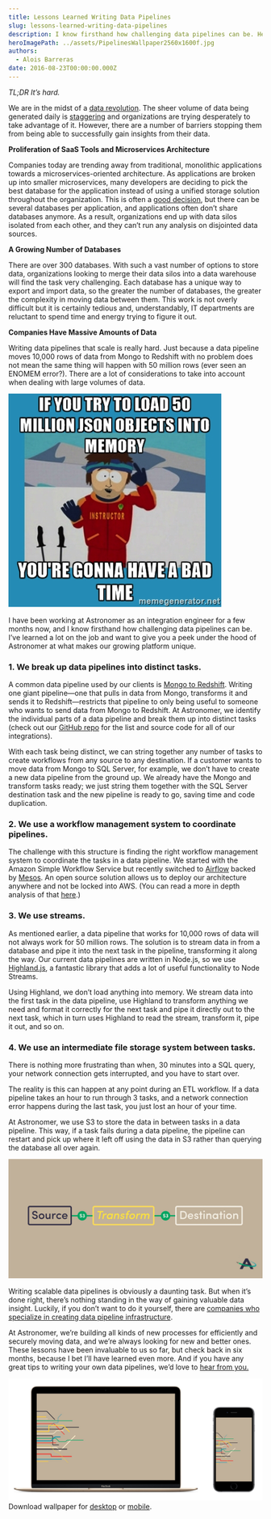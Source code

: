 ```yaml
---
title: Lessons Learned Writing Data Pipelines
slug: lessons-learned-writing-data-pipelines
description: I know firsthand how challenging data pipelines can be. Here's a peek under the hood of Astronomer at what makes our growing platform unique.
heroImagePath: ../assets/PipelinesWallpaper2560x1600f.jpg
authors:
  - Alois Barreras
date: 2016-08-23T00:00:00.000Z
---
```


_TL;DR It’s hard._

We are in the midst of a [data revolution](https://www.astronomer.io/blog/how-to-succeed-in-the-data-revolution). The sheer volume of data being generated daily is [staggering](https://www-01.ibm.com/software/data/bigdata/what-is-big-data.html) and organizations are trying desperately to take advantage of it. However, there are a number of barriers stopping them from being able to successfully gain insights from their data.

**Proliferation of SaaS Tools and Microservices Architecture**

Companies today are trending away from traditional, monolithic applications towards a microservices-oriented architecture. As applications are broken up into smaller microservices, many developers are deciding to pick the best database for the application instead of using a unified storage solution throughout the organization. This is often a [good decision](https://blog.heroku.com/why_microservices_matter), but there can be several databases per application, and applications often don’t share databases anymore. As a result, organizations end up with data silos isolated from each other, and they can’t run any analysis on disjointed data sources.

**A Growing Number of Databases**

There are over 300 databases. With such a vast number of options to store data, organizations looking to merge their data silos into a data warehouse will find the task very challenging. Each database has a unique way to export and import data, so the greater the number of databases, the greater the complexity in moving data between them. This work is not overly difficult but it is certainly tedious and, understandably, IT departments are reluctant to spend time and energy trying to figure it out.

**Companies Have Massive Amounts of Data**

Writing data pipelines that scale is really hard. Just because a data pipeline moves 10,000 rows of data from Mongo to Redshift with no problem does not mean the same thing will happen with 50 million rows (ever seen an ENOMEM error?). There are a lot of&nbsp;considerations to take into account when dealing with large volumes of data.

![1-464650023924.png](../assets/1-464650023924.png)

I have been working at Astronomer as an integration engineer for a few months now, and I know firsthand how challenging data pipelines can be. I’ve learned a lot on the job and want to give you a peek under the hood of Astronomer at what makes our growing platform unique.

### 1. We break up data pipelines into distinct tasks.

A&nbsp;common data pipeline used by our clients is [Mongo to Redshift](https://www.astronomer.io/blog/syncing-mongodb-collections-with-redshift). Writing one giant pipeline—one that pulls in data from Mongo, transforms it and sends it to Redshift—restricts that pipeline to only being useful to someone who wants to send data from Mongo to Redshift. At Astronomer, we identify the individual parts of a data pipeline and break them up into distinct tasks (check out our [GitHub repo](https://github.com/aries-data) for the list and source code for all of our integrations).

With each task being distinct, we can string together any number of tasks&nbsp;to create workflows from any source to any destination. If a customer wants to move data from Mongo to SQL Server, for example, we don’t have to create a new data pipeline from the ground up. We already have the Mongo and transform tasks ready; we just string them together with the SQL Server destination task and the new pipeline is ready to go, saving time and code duplication.

### 2. We use a workflow management system to coordinate pipelines.

The challenge with this structure is finding the right workflow management system to coordinate the tasks in a data pipeline. We started with the Amazon Simple Workflow Service but recently switched to [Airflow](https://airflow.incubator.apache.org/) backed by [Mesos](https://mesos.apache.org/). An open source solution allows us to deploy our architecture anywhere and not be locked into AWS. (You can read a more in depth analysis of that&nbsp;[here](https://www.astronomer.io/blog/why-we-built-our-data-platform-on-aws-and-why-we-rebuilt-it-with-open-source).)

### 3. We use streams.

As mentioned earlier, a data pipeline that works for 10,000 rows of data will not always work for 50 million rows. The solution is to stream data in from a database and pipe it into the next task in the pipeline, transforming it along the way. Our current data pipelines are written in Node.js, so we use [Highland.js](https://highlandjs.org/), a fantastic library that adds a lot of useful functionality to Node Streams.

Using Highland, we don’t load anything into memory. We stream data into the first task in the data pipeline, use Highland to transform anything we need and format it correctly for the next task and pipe it directly out to the next task, which in turn uses Highland to read the stream, transform it, pipe it out, and so on.

### 4. We use an intermediate file storage system between tasks.

There is nothing more frustrating than when, 30 minutes into a SQL query, your network connection gets interrupted, and you have to start over.

The reality is this can happen at any point during an ETL workflow. If a data pipeline takes an hour to run through 3 tasks, and a network connection error happens during the last task, you just lost an hour of your time.

At Astronomer, we use S3 to store the data in between tasks in a data pipeline. This way, if a task fails during a data pipeline, the pipeline can restart and pick up where it left off using the data in S3 rather than querying the database all over again.

![dataFlowB2x.jpg](../assets/dataFlowB2x.jpg)

Writing scalable data pipelines is obviously a daunting task. But when it’s done right, there’s nothing standing in the way of gaining valuable data insight. Luckily, if you don’t want to do it yourself, there are [companies who specialize in creating data pipeline infrastructure](https://www.astronomer.io).

At Astronomer, we’re building all kinds of new processes for efficiently and securely moving data, and we’re always looking for new and better ones. These lessons&nbsp;have been invaluable to us so far, but check back in six months, because I bet I’ll have learned even more. And if you have any great tips to writing your own data pipelines, we’d love to [hear from you.](mailto:info@astronomer.io)

![desktopplusmobile-1.jpg](../assets/desktopplusmobile-1.jpg)  
Download wallpaper for [desktop](../assets/PipelinesWallpaper2560x1600f.jpg) or [mobile](../assets/PipelinesWallpaper1080x1920f-2.jpg).&nbsp;

